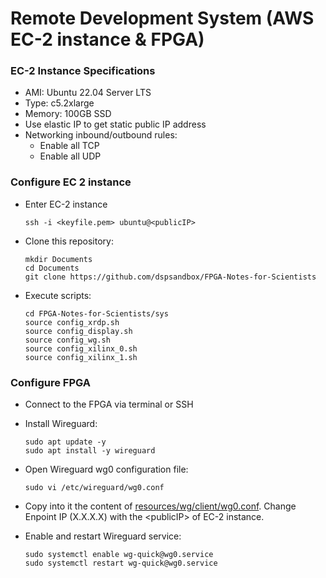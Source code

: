 # Remote Development System (AWS EC-2 instance & FPGA)
### EC-2 Instance Specifications
* AMI: Ubuntu 22.04 Server LTS
* Type: c5.2xlarge
* Memory: 100GB SSD
* Use elastic IP to get static public IP address
* Networking inbound/outbound rules: 
    * Enable all TCP
    * Enable all UDP

### Configure EC 2 instance
* Enter EC-2 instance
    ```
    ssh -i <keyfile.pem> ubuntu@<publicIP>
    ```
* Clone this repository:
    ```
    mkdir Documents
    cd Documents
    git clone https://github.com/dspsandbox/FPGA-Notes-for-Scientists
    ```
* Execute scripts:
    ```
    cd FPGA-Notes-for-Scientists/sys
    source config_xrdp.sh
    source config_display.sh
    source config_wg.sh
    source config_xilinx_0.sh
    source config_xilinx_1.sh
    ```

### Configure FPGA
* Connect to the FPGA via terminal or SSH
* Install Wireguard:
    ```
    sudo apt update -y
    sudo apt install -y wireguard
    ```

* Open Wireguard wg0 configuration file:
    ```
    sudo vi /etc/wireguard/wg0.conf
    ```
* Copy into it the content of [resources/wg/client/wg0.conf](resources/wg/client/wg0.conf). Change Enpoint IP (X.X.X.X) with the \<publicIP\> of EC-2 instance.

* Enable and restart Wireguard service:
    ```
    sudo systemctl enable wg-quick@wg0.service
    sudo systemctl restart wg-quick@wg0.service
    ```
